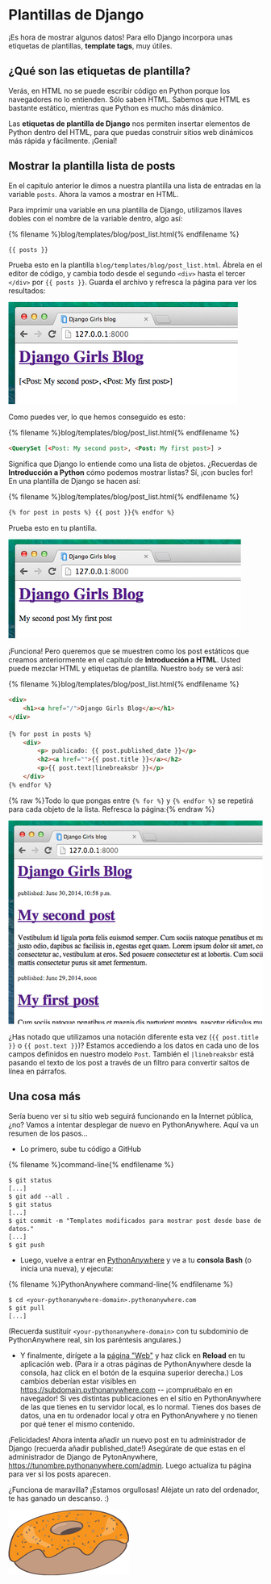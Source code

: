# Plantillas de Django

¡Es hora de mostrar algunos datos! Para ello Django incorpora unas etiquetas de plantillas, **template tags**, muy útiles.

## ¿Qué son las etiquetas de plantilla?

Verás, en HTML no se puede escribir código en Python porque los navegadores no lo entienden. Sólo saben HTML. Sabemos que HTML es bastante estático, mientras que Python es mucho más dinámico.

Las **etiquetas de plantilla de Django** nos permiten insertar elementos de Python dentro del HTML, para que puedas construir sitios web dinámicos más rápida y fácilmente. ¡Genial!

## Mostrar la plantilla lista de posts

En el capítulo anterior le dimos a nuestra plantilla una lista de entradas en la variable `posts`. Ahora la vamos a mostrar en HTML.

Para imprimir una variable en una plantilla de Django, utilizamos llaves dobles con el nombre de la variable dentro, algo así:

{% filename %}blog/templates/blog/post_list.html{% endfilename %}

```html
{{ posts }}
```

Prueba esto en la plantilla `blog/templates/blog/post_list.html`. Ábrela en el editor de código, y cambia todo desde el segundo `<div>` hasta el tercer `</div>` por `{{ posts }}`. Guarda el archivo y refresca la página para ver los resultados:

![Figura 13.1](images/step1.png)

Como puedes ver, lo que hemos conseguido es esto:

{% filename %}blog/templates/blog/post_list.html{% endfilename %}

```html
<QuerySet [<Post: My second post>, <Post: My first post>] >
```

Significa que Django lo entiende como una lista de objetos. ¿Recuerdas de **Introducción a Python** cómo podemos mostrar listas? Sí, ¡con bucles for! En una plantilla de Django se hacen así:

{% filename %}blog/templates/blog/post_list.html{% endfilename %}

```html
{% for post in posts %} {{ post }}{% endfor %}
```

Prueba esto en tu plantilla.

![Figura 13.2](images/step2.png)

¡Funciona! Pero queremos que se muestren como los post estáticos que creamos anteriormente en el capítulo de **Introducción a HTML**. Usted puede mezclar HTML y etiquetas de plantilla. Nuestro `body` se verá así:

{% filename %}blog/templates/blog/post_list.html{% endfilename %}

```html
<div>
    <h1><a href="/">Django Girls Blog</a></h1>
</div>

{% for post in posts %}
    <div>
        <p> publicado: {{ post.published_date }}</p>
        <h2><a href="">{{ post.title }}</a></h2>
        <p>{{ post.text|linebreaksbr }}</p>
    </div>
{% endfor %}
```

{% raw %}Todo lo que pongas entre `{% for %}` y `{% endfor %}` se repetirá para cada objeto de la lista. Refresca la página:{% endraw %}

![Figura 13.3](images/step3.png)

¿Has notado que utilizamos una notación diferente esta vez (`{{ post.title }}` o `{{ post.text }}`)? Estamos accediendo a los datos en cada uno de los campos definidos en nuestro modelo `Post`. También el `|linebreaksbr` está pasando el texto de los post a través de un filtro para convertir saltos de línea en párrafos.

## Una cosa más

Sería bueno ver si tu sitio web seguirá funcionando en la Internet pública, ¿no? Vamos a intentar desplegar de nuevo en PythonAnywhere. Aquí va un resumen de los pasos…

* Lo primero, sube tu código a GitHub

{% filename %}command-line{% endfilename %}

    $ git status
    [...]
    $ git add --all .
    $ git status
    [...]
    $ git commit -m "Templates modificados para mostrar post desde base de datos."
    [...]
    $ git push
    

* Luego, vuelve a entrar en [PythonAnywhere](https://www.pythonanywhere.com/consoles/) y ve a tu **consola Bash** (o inicia una nueva), y ejecuta:

{% filename %}PythonAnywhere command-line{% endfilename %}

    $ cd <your-pythonanywhere-domain>.pythonanywhere.com
    $ git pull
    [...]
    

(Recuerda sustituir `<your-pythonanywhere-domain>` con tu subdominio de PythonAnywhere real, sin los paréntesis angulares.)

* Y finalmente, dirígete a la [página "Web"](https://www.pythonanywhere.com/web_app_setup/) y haz click en **Reload** en tu aplicación web. (Para ir a otras páginas de PythonAnywhere desde la consola, haz click en el botón de la esquina superior derecha.) Los cambios deberían estar visibles en https://subdomain.pythonanywhere.com -- ¡compruébalo en en navegador! Si ves distintas publicaciones en el sitio en PythonAnywhere de las que tienes en tu servidor local, es lo normal. Tienes dos bases de datos, una en tu ordenador local y otra en PythonAnywhere y no tienen por qué tener el mismo contenido.

¡Felicidades! Ahora intenta añadir un nuevo post en tu administrador de Django (recuerda añadir published_date!) Asegúrate de que estas en el administrador de Django de PytonAnywhere, https://tunombre.pythonanywhere.com/admin. Luego actualiza tu página para ver si los posts aparecen.

¿Funciona de maravilla? ¡Estamos orgullosas! Aléjate un rato del ordenador, te has ganado un descanso. :)

![Figura 13.4](images/donut.png)
